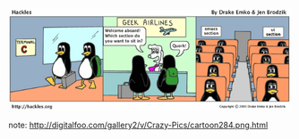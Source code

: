 ![And you have to pick sides](image/sides.png)

note:
    http://digitalfoo.com/gallery2/v/Crazy-Pics/cartoon284.png.html
